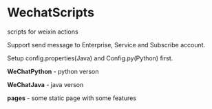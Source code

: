 # WechatScripts

scripts for weixin actions

Support send message to Enterprise, Service and Subscribe account.

Setup config.properties(Java) and Config.py(Python) first.

__WeChatPython__ - python verson

__WeChatJava__ - java verson

__pages__ - some static page with some features